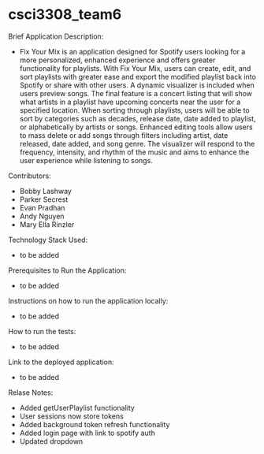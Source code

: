 # csci3308_team6


Brief Application Description:
- Fix Your Mix is an application designed for Spotify users looking for a more personalized, enhanced experience and offers greater functionality for playlists. With Fix Your Mix, users can create, edit, and sort playlists with greater ease and export the modified playlist back into Spotify or share with other users. A dynamic visualizer is included when users preview songs. The final feature is a concert listing that will show what artists in a playlist have upcoming concerts near the user for a specified location. 
When sorting through playlists, users will be able to sort by categories such as decades, release date, date added to playlist, or alphabetically by artists or songs. Enhanced editing tools allow users to mass delete or add songs through filters including artist, date released, date added, and song genre. The visualizer will respond to the frequency, intensity, and rhythm of the music and aims to enhance the user experience while listening to songs.


Contributors:
- Bobby Lashway
- Parker Secrest
- Evan Pradhan
- Andy Nguyen
- Mary Ella Rinzler


Technology Stack Used:
- to be added


Prerequisites to Run the Application:
- to be added


Instructions on how to run the application locally:
- to be added


How to run the tests:
- to be added
  

Link to the deployed application:
- to be added


Relase Notes:
 - Added getUserPlaylist functionality
 - User sessions now store tokens
 - Added background token refresh functionality
 - Added login page with link to spotify auth
 - Updated dropdown
